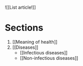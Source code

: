 ![[List article!]]

# Sections
1. [[Meaning of health]]
2. [[Diseases]]
	- [[Infectious diseases]]
	- [[Non-infectious diseases]]
